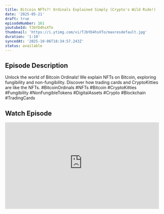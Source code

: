 ```yaml
---
title: Bitcoin NFTs?! Ordinals Explained Simply (Crypto's Wild Ride!)
date: '2025-05-21'
draft: true
episodeNumber: 161
youtubeId: TJbYD4hsXTo
thumbnail: 'https://i.ytimg.com/vi/TJbYD4hsXTo/maxresdefault.jpg'
duration: '1:10'
syncedAt: '2025-10-06T18:34:57.243Z'
status: available
---
```

## Episode Description

Unlock the world of Bitcoin Ordinals! We explain NFTs on Bitcoin, exploring fungibility and non-fungibility. Discover how trading cards and CryptoKitties are like the NFTs.  #BitcoinOrdinals #NFTs #Bitcoin #CryptoKitties #Fungibility #NonFungibleTokens #DigitalAssets #Crypto #Blockchain #TradingCards

## Watch Episode

<div style="position: relative; padding-bottom: 56.25%; height: 0; overflow: hidden;">
  <iframe
    src="https://www.youtube-nocookie.com/embed/TJbYD4hsXTo"
    style="position: absolute; top: 0; left: 0; width: 100%; height: 100%;"
    frameborder="0"
    allow="accelerometer; autoplay; clipboard-write; encrypted-media; gyroscope; picture-in-picture"
    allowfullscreen
  ></iframe>
</div>

